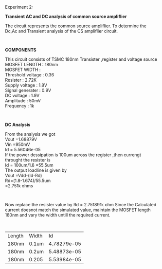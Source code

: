  Experiment 2:

**Transient AC and DC analysis of common source ampliflier**


<p> The circuit represents the common source ampliflier. To determine the Dc,Ac and Transient analysis of the CS ampliflier circuit.</p> <br>

**COMPONENTS**
<p>
  This circuit consists of TSMC 180nm Transister ,register and voltage source <br> 
  MOSFET LENGTH : 180nm <br>
  MOSFET WIDTH :       <br>
  Threshold voltage : 0.36 <br>
  Resister : 2.72K <br>
  Supply voltage : 1.8V <br>
  Signal generater : 0.9V   <br>
  DC voltage : 1.9V     <br>
  Amplitude :  50mV   <br>
  Frequency :   1k   <br>  
</p> <br>

**DC Analysis**



<p>
From the analysis we got<br> 
Vout =1.68879V    <br>
Vin =950mV <br>
Id = 5.56046e-05     <br>
 If the power dessipation is 100um  across the register ,then 
 currengt  throught the resister is<br>
 Id = 100um/1.8 =55.5um<br>
 The output loadline is given by <br>
 Vout =Vdd-(Id-Rd)<br>
 Rd=(1.8-1.674)/55.5um<br>
   =2.751k ohms<br>
</p> <br>

<p>
  Now replace the resister value by Rd = 2.751891k ohm
  Since the Calculated current doesnot match the simulated value, maintain the MOSFET length 180nm and vary the width untill the required current.  
</p>

<table>
  <tr>
    <td>Length</td>
    <td>Width</td>
    <td>Id</td>
  </tr>
  <tr>
    <td>180nm</td>
    <td>0.1um</td>
    <td>4.78279e-05</td>
  </tr>
  <tr>
  <td>180nm</td>
  <td>0.2um</td>
  <td> 5.48873e-05	</td>
  </tr><br>
  <tr>
    <td>180nm</td>
    <td>0.205</td>
    <td>5.53984e-05	</td>
  </tr>
  



























